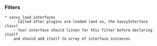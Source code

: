 ### Filters
	* savvy_load_interfaces
		- Called after plugins are loaded (and so, the SavvyInterface class)
		- Your interface should listen for this filter before declaring itself
		and should add itself to array of interface instances

